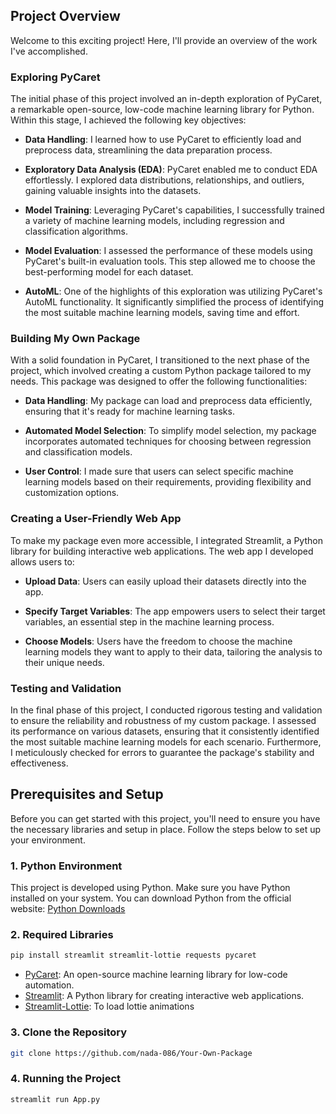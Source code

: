 ## Project Overview

Welcome to this exciting project! Here, I'll provide an overview of the work I've accomplished.

### Exploring PyCaret

The initial phase of this project involved an in-depth exploration of PyCaret, a remarkable open-source, low-code machine learning library for Python. Within this stage, I achieved the following key objectives:

- **Data Handling**: I learned how to use PyCaret to efficiently load and preprocess data, streamlining the data preparation process.

- **Exploratory Data Analysis (EDA)**: PyCaret enabled me to conduct EDA effortlessly. I explored data distributions, relationships, and outliers, gaining valuable insights into the datasets.

- **Model Training**: Leveraging PyCaret's capabilities, I successfully trained a variety of machine learning models, including regression and classification algorithms.

- **Model Evaluation**: I assessed the performance of these models using PyCaret's built-in evaluation tools. This step allowed me to choose the best-performing model for each dataset.

- **AutoML**: One of the highlights of this exploration was utilizing PyCaret's AutoML functionality. It significantly simplified the process of identifying the most suitable machine learning models, saving time and effort.

### Building My Own Package

With a solid foundation in PyCaret, I transitioned to the next phase of the project, which involved creating a custom Python package tailored to my needs. This package was designed to offer the following functionalities:

- **Data Handling**: My package can load and preprocess data efficiently, ensuring that it's ready for machine learning tasks.

- **Automated Model Selection**: To simplify model selection, my package incorporates automated techniques for choosing between regression and classification models.

- **User Control**: I made sure that users can select specific machine learning models based on their requirements, providing flexibility and customization options.

### Creating a User-Friendly Web App

To make my package even more accessible, I integrated Streamlit, a Python library for building interactive web applications. The web app I developed allows users to:

- **Upload Data**: Users can easily upload their datasets directly into the app.

- **Specify Target Variables**: The app empowers users to select their target variables, an essential step in the machine learning process.

- **Choose Models**: Users have the freedom to choose the machine learning models they want to apply to their data, tailoring the analysis to their unique needs.

### Testing and Validation

In the final phase of this project, I conducted rigorous testing and validation to ensure the reliability and robustness of my custom package. I assessed its performance on various datasets, ensuring that it consistently identified the most suitable machine learning models for each scenario. Furthermore, I meticulously checked for errors to guarantee the package's stability and effectiveness.


## Prerequisites and Setup

Before you can get started with this project, you'll need to ensure you have the necessary libraries and setup in place. Follow the steps below to set up your environment.

### 1. Python Environment

This project is developed using Python. Make sure you have Python installed on your system. You can download Python from the official website: [Python Downloads](https://www.python.org/downloads/)

### 2. Required Libraries

```bash
pip install streamlit streamlit-lottie requests pycaret
```

- [PyCaret](https://pycaret.org/): An open-source machine learning library for low-code automation.
- [Streamlit](https://streamlit.io/): A Python library for creating interactive web applications.
- [Streamlit-Lottie](https://pypi.org/project/streamlit-lottie/): To load lottie animations

### 3. Clone the Repository

```bash
git clone https://github.com/nada-086/Your-Own-Package
```

### 4. Running the Project

```bash
streamlit run App.py
```

